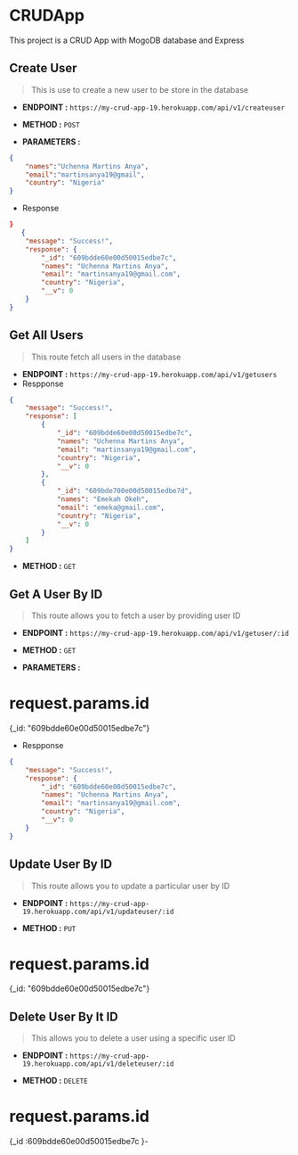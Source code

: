 # CRUDApp
This project is a CRUD App with MogoDB database and Express


## Create User

> This is use to create a new user to be store in the database
- **ENDPOINT :**   `https://my-crud-app-19.herokuapp.com/api/v1/createuser`

- **METHOD :** `POST`

- **PARAMETERS :**
```JSON
{
    "names":"Uchenna Martins Anya",
    "email":"martinsanya19@gmail",
    "country": "Nigeria"  
}

```
- Response

```JSON
}
   {
    "message": "Success!",
    "response": {
        "_id": "609bdde60e00d50015edbe7c",
        "names": "Uchenna Martins Anya",
        "email": "martinsanya19@gmail.com",
        "country": "Nigeria",
        "__v": 0
    }
}
```

## Get All Users
> This route fetch all users in the database

- **ENDPOINT :**  `https://my-crud-app-19.herokuapp.com/api/v1/getusers`
- Respponse
```JSON
{
    "message": "Success!",
    "response": [
        {
            "_id": "609bdde60e00d50015edbe7c",
            "names": "Uchenna Martins Anya",
            "email": "martinsanya19@gmail.com",
            "country": "Nigeria",
            "__v": 0
        },
        {
            "_id": "609bde700e00d50015edbe7d",
            "names": "Emekah Okeh",
            "email": "emeka@gmail.com",
            "country": "Nigeria",
            "__v": 0
        }
    ]
}
```

- **METHOD :** `GET`

## Get A User By ID

> This route allows you to fetch a user by providing user ID

- **ENDPOINT :** `https://my-crud-app-19.herokuapp.com/api/v1/getuser/:id`

- **METHOD :** `GET`

- **PARAMETERS :**
# request.params.id
{_id: "609bdde60e00d50015edbe7c"}

- Respponse
```JSON
{
    "message": "Success!",
    "response": {
        "_id": "609bdde60e00d50015edbe7c",
        "names": "Uchenna Martins Anya",
        "email": "martinsanya19@gmail.com",
        "country": "Nigeria",
        "__v": 0
    }
}

```
## Update User By ID
> This route allows you to update a particular user by ID

- **ENDPOINT :** `https://my-crud-app-19.herokuapp.com/api/v1/updateuser/:id`

- **METHOD :** `PUT`
# request.params.id
{_id: "609bdde60e00d50015edbe7c"}


## Delete User By It ID
> This allows you to delete a user using a specific user ID 
- **ENDPOINT :** `https://my-crud-app-19.herokuapp.com/api/v1/deleteuser/:id`

- **METHOD :** `DELETE`
# request.params.id
{_id :609bdde60e00d50015edbe7c }-